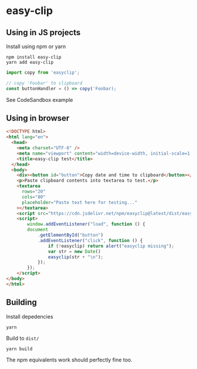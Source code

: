 # easy-clip

## Using in JS  projects

Install using npm or yarn

    npm install easy-clip
    yarn add easy-clip

```js
import copy from 'easyclip';

// copy 'Foobar' to clipboard
const buttonHandler = () => copy('Foobar);
```

See CodeSandbox example

## Using in browser

```html
<!DOCTYPE html>
<html lang="en">
  <head>
    <meta charset="UTF-8" />
    <meta name="viewport" content="width=device-width, initial-scale=1.0" />
    <title>easy-clip test</title>
  </head>
  <body>
    <div><button id="button">Copy date and time to clipboard</button></div>
    <p>Paste clipboard contents into textarea to test.</p>
    <textarea
      rows="20"
      cols="80"
      placeholder="Paste text here for testing..."
    ></textarea>
    <script src="https://cdn.jsdelivr.net/npm/easyclip@latest/dist/easyclip.umd.js"></script>
    <script>
        window.addEventListener("load", function () {
        document
            .getElementById("button")
            .addEventListener("click", function () {
                if (!easyclip) return alert("easyclip missing");
                var str = new Date()
                easyclip(str + "\n");
            });
        });
    </script>
</body>
</html>
```

## Building

Install depedencies

    yarn

Build to `dist/`

    yarn build

The npm equivalents work should perfectly fine too.
